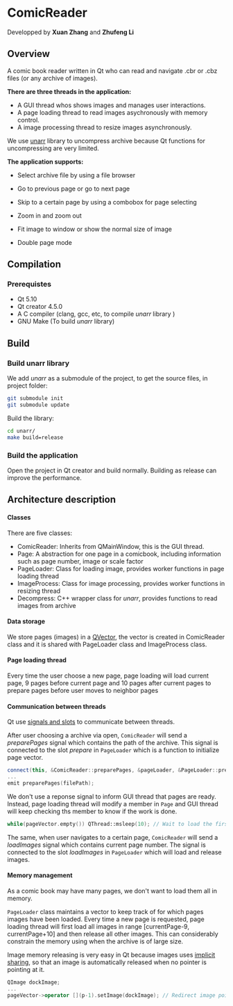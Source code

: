 # ComicReader

Developped by **Xuan Zhang** and **Zhufeng Li**

## Overview

A comic book reader written in Qt who can read and navigate .cbr or .cbz files (or any archive of images).

**There are three threads in the application:**

* A GUI thread whos shows images and manages user interactions.
* A page loading thread to read images asychronously with memory control.
* A image processing thread to resize images asynchronously.

We use [unarr](https://github.com/zeniko/unarr) library to uncompress archive because Qt functions for uncompressing are very limited.

**The application supports:**

* Select archive file by using a file browser


* Go to previous page or go to next page


* Skip to a certain page by using a combobox for page selecting
* Zoom in and zoom out
* Fit image to window or show the normal size of image
* Double page mode

## Compilation

### Prerequistes

* Qt 5.10
* Qt creator 4.5.0
* A C compiler (clang, gcc, etc,  to compile *unarr* library )
* GNU Make (To build *unarr* library)

## Build

### Build unarr library

We add *unarr* as a submodule of the project, to get the source files, in project folder:

```bash
git submodule init
git submodule update
```

Build the library:

```bash
cd unarr/
make build=release
```

### Build the application

Open the project in Qt creator and build normally. Building as release can improve the performance.

## Architecture description

#### Classes

There are five classes:

* ComicReader: Inherits from QMainWindow, this is the GUI thread.
* Page: A abstraction for one page in a comicbook, including information such as page number, image or scale factor
* PageLoader: Class for loading image, provides worker functions in page loading thread
* ImageProcess: Class for image processing, provides worker functions in resizing thread
* Decompress: C++ wrapper class for *unarr*, provides functions to read images from archive

#### Data storage

We store pages (images) in a [QVector](http://doc.qt.io/qt-5/qvector.html)<Page>, the vector is created in ComicReader class and it is shared with PageLoader class and ImageProcess class.

#### Page loading thread

Every time the user choose a new page, page loading will load current page, 9 pages before current page and 10 pages after current pages to prepare pages before user moves to neighbor pages

#### Communication between threads

Qt use [signals and slots](http://doc.qt.io/archives/qt-4.8/signalsandslots.html) to communicate between threads.

After user choosing a archive via open, ```ComicReader``` will send a *preparePages* signal which contains the path of the archive. This signal is connected to the slot *prepare* in ```PageLoader``` which is a function to initialize page vector. 

```c++
connect(this, &ComicReader::preparePages, &pageLoader, &PageLoader::prepare);
...
emit preparePages(filePath);
```

We don't use a reponse signal to inform GUI thread that pages are ready. Instead, page loading thread will modify a member in ```Page``` and GUI thread will keep checking ths member to know if the work is done.

```c++
while(pageVector.empty()) QThread::msleep(10); // Wait to load the first element
```

The same, when user navigates to a certain page, ```ComicReader``` will send a *loadImages* signal which contains current page number. The signal is connected to the slot *loadImages* in ```PageLoader``` which will load and release images.

#### Memory management

As a comic book may have many pages, we don't want to load them all in memory.

```PageLoader``` class maintains a vector to keep track of for which pages images have been loaded. Every time a new page is requested, page loading thread will first load all images in range [currentPage-9, currentPage+10] and then release all other images. This can considerably constrain the memory using when the archive is of large size.

Image memory releasing is very easy in Qt because images uses [implicit sharing](http://doc.qt.io/qt-5/implicit-sharing.html), so that an image is automatically released when no pointer is pointing at it.

```c++
QImage dockImage;
...
pageVector->operator [](p-1).setImage(dockImage); // Redirect image pointer to release image memory
```
